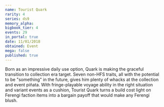 ```yaml
---
name: Tourist Quark
rarity: 4
series: ds9
memory_alpha:
bigbook_tier: 4
events: 29
in_portal: true
date: 11/01/2018
obtained: Event
mega: false
published: true
---
```


Born as an impressive daily use option, Quark is making the graceful transition to collection era target. Seven non-HFS traits, all with the potential to be "something" in the future, gives him plenty of whacks at the collection and event piñata. With fringe-playable voyage ability in the right situation and variant events as a cushion, Tourist Quark turns a build cost light on Ferengi faction items into a bargain payoff that would make any Ferengi blush.
